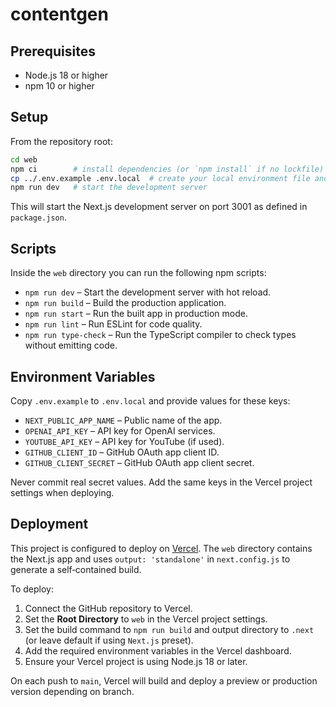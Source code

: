 # contentgen

## Prerequisites

- Node.js 18 or higher
- npm 10 or higher

## Setup

From the repository root:

```bash
cd web
npm ci        # install dependencies (or `npm install` if no lockfile)
cp ../.env.example .env.local  # create your local environment file and fill the values
npm run dev   # start the development server
```

This will start the Next.js development server on port 3001 as defined in `package.json`.

## Scripts

Inside the `web` directory you can run the following npm scripts:

- `npm run dev` – Start the development server with hot reload.
- `npm run build` – Build the production application.
- `npm run start` – Run the built app in production mode.
- `npm run lint` – Run ESLint for code quality.
- `npm run type-check` – Run the TypeScript compiler to check types without emitting code.

## Environment Variables

Copy `.env.example` to `.env.local` and provide values for these keys:

- `NEXT_PUBLIC_APP_NAME` – Public name of the app.
- `OPENAI_API_KEY` – API key for OpenAI services.
- `YOUTUBE_API_KEY` – API key for YouTube (if used).
- `GITHUB_CLIENT_ID` – GitHub OAuth app client ID.
- `GITHUB_CLIENT_SECRET` – GitHub OAuth app client secret.

Never commit real secret values. Add the same keys in the Vercel project settings when deploying.

## Deployment

This project is configured to deploy on [Vercel](https://vercel.com/). The `web` directory contains the Next.js app and uses `output: 'standalone'` in `next.config.js` to generate a self‑contained build.

To deploy:

1. Connect the GitHub repository to Vercel.
2. Set the **Root Directory** to `web` in the Vercel project settings.
3. Set the build command to `npm run build` and output directory to `.next` (or leave default if using `Next.js` preset).
4. Add the required environment variables in the Vercel dashboard.
5. Ensure your Vercel project is using Node.js 18 or later.

On each push to `main`, Vercel will build and deploy a preview or production version depending on branch.
